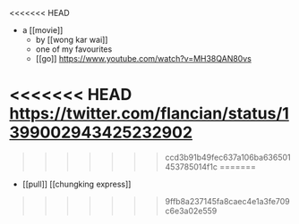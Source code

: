 <<<<<<< HEAD
- a [[movie]]
	- by [[wong kar wai]]
	- one of my favourites
	- [[go]] https://www.youtube.com/watch?v=MH38QAN80vs

<<<<<<< HEAD
https://twitter.com/flancian/status/1399002943425232902
=======
>>>>>>> ccd3b91b49fec637a106ba636501453785014f1c
=======
- [[pull]] [[chungking express]]
>>>>>>> 9ffb8a237145fa8caec4e1a3fe709c6e3a02e559
